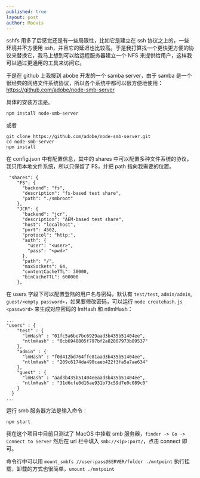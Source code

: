 ```yaml
---
published: true
layout: post
author: Moevis
---
```

sshfs 用多了后感觉还是有一些局限性，比如它是建立在 ssh 协议之上的，一些环境并不方便用 ssh，并且它的延迟也比较高。于是我打算找一个更快更方便的协议来替换它，我马上想到可以给远程服务器建立一个 NFS 来提供给用户，这样我可以通过更通用的工具来访问它。

于是在 github 上我搜到 abobe 开发的一个 samba server，由于 samba 是一个很经典的网络文件系统协议，所以各个系统中都可以很方便地使用：https://github.com/adobe/node-smb-server

具体的安装方法是。
```
npm install node-smb-server
```

或者

```
git clone https://github.com/adobe/node-smb-server.git
cd node-smb-server
npm install
```

在 config.json 中有配置信息，其中的 shares 中可以配置多种文件系统的协议，我只用本地文件系统，所以只保留了 FS，并把 path 指向我需要的位置。

```
 "shares": {
    "FS": {
      "backend": "fs",
      "description": "fs-based test share",
      "path": "./smbroot"
    },
    "JCR": {
      "backend": "jcr",
      "description": "AEM-based test share",
      "host": "localhost",
      "port": 4502,
      "protocol": "http:",
      "auth": {
        "user": "<user>",
        "pass": "<pwd>"
      },
      "path": "/",
      "maxSockets": 64,
      "contentCacheTTL": 30000,
      "binCacheTTL": 600000
    },
```

在 users 字段下可以配置登陆的用户名与密码，默认有 `test/test`, `admin/admin`, `guest/<empty password>`，如果要修改密码，可以运行 `node createhash.js <password>` 来生成对应密码的 lmHash 和 ntlmHash：

```
...
"users" : {
    "test" : {
      "lmHash" : "01fc5a6be7bc6929aad3b435b51404ee",
      "ntlmHash" : "0cb6948805f797bf2a82807973b89537"
    },
    "admin" : {
      "lmHash" : "f0d412bd764ffe81aad3b435b51404ee",
      "ntlmHash" : "209c6174da490caeb422f3fa5a7ae634"
    },
    "guest" : {
      "lmHash" : "aad3b435b51404eeaad3b435b51404ee",
      "ntlmHash" : "31d6cfe0d16ae931b73c59d7e0c089c0"
    }
  }
...
```

运行 smb 服务器方法是输入命令：

```
npm start
```

我在这个项目中目前只测试了 MacOS 中挂载 smb 服务器，`finder -> Go -> Connect to Server` 然后在 url 栏中填入 `smb://<ip>:port/`，点击 connect 即可。

命令行中可以用 `mount_smbfs //user:pass@SERVER/folder ./mntpoint` 执行挂载，卸载的方式也很简单，`umount ./mntpoint`
